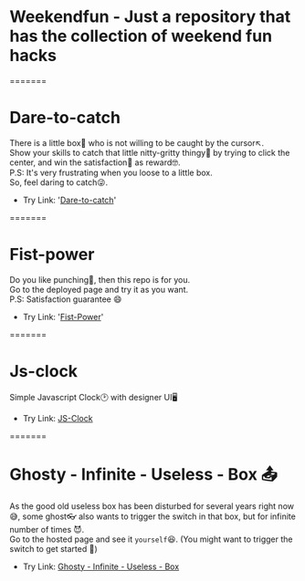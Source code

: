 

# Weekendfun - Just a repository that has the collection of weekend fun hacks
=======

# Dare-to-catch
There is a little box🔲 who is not willing to be caught by the cursor↖️. <br>Show your skills to catch that little nitty-gritty thingy💠 by trying to click the center, and win the satisfaction🥇 as reward🤓.<br>
P.S: It's very frustrating when you loose to a little box.<br> So, feel daring to catch😜. <br>
 - Try Link: '[Dare-to-catch](https://wonderful-platypus-b186de.netlify.app)'

=======
# Fist-power
  Do you like punching👊, then this repo is for you.<br>
Go to the deployed page and try it as you want. <br>
P.S: Satisfaction guarantee 😄
<br>
 - Try Link:  '[Fist-Power](https://romantic-jang-734583.netlify.app/)' <br>

=======
# Js-clock
Simple Javascript Clock🕑 with designer UI🖥️
<br>
 - Try Link: [JS-Clock](https://gracious-raman-0d0e91.netlify.app/)

=======
# Ghosty - Infinite - Useless - Box 📤
As the good old useless box has been disturbed for several years right now 😅, some ghost👓 also wants to trigger the switch in that box, but for infinite number of times 😈.<br>
Go to the hosted page and see it ```yourself```😆.
(You might want to trigger the switch to get started 👻)
 - Try Link: [Ghosty - Infinite - Useless - Box](https://velvety-otter-e0aa58.netlify.app)

